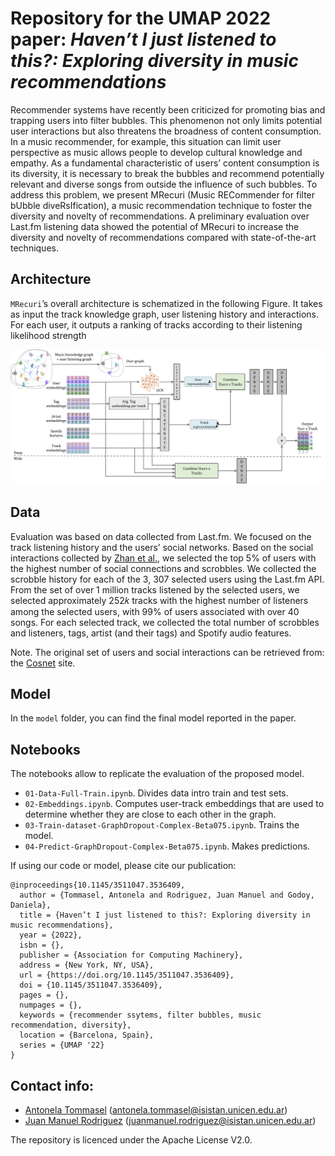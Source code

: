 # Repository for the UMAP 2022 paper: *Haven’t I just listened to this?: Exploring diversity in music recommendations*

Recommender systems have recently been criticized for promoting bias and trapping users into filter bubbles. This phenomenon not only limits potential user interactions but also threatens the broadness of content consumption. In a music recommender, for example, this situation can limit user perspective as music allows people to develop cultural knowledge and empathy. As a fundamental characteristic of users’ content consumption is its diversity, it is necessary to break the bubbles and recommend potentially relevant and diverse songs from outside the influence of such bubbles. To address this problem, we present MRecuri (Music RECommender for filter bUbble diveRsIfication), a music recommendation technique to foster the diversity and novelty of recommendations. A preliminary evaluation over Last.fm listening data showed the potential of MRecuri to increase the diversity and novelty of recommendations compared with state-of-the-art techniques.


## Architecture

``MRecuri``’s overall architecture is schematized in the following Figure. It takes as input the track knowledge graph, user listening history and interactions. For each user, it outputs a ranking of tracks according to their listening likelihood strength

![Architecture](https://github.com/tommantonela/umap2022-mrecuri/blob/main/main/architecture.png)

## Data

Evaluation was based on data collected from Last.fm. We focused on the track listening history and the users’ social networks. Based on the social interactions collected by [Zhan et al.](https://dl.acm.org/doi/10.1145/2783258.2783268), we selected the top 5% of users with the highest number of social connections and scrobbles. We collected the scrobble history for each of the 3, 307 selected users using the Last.fm API. From the set of over 1 million tracks listened by the selected users, we selected approximately 252𝑘 tracks with the highest number of listeners among the selected users, with 99% of users associated with over 40 songs. For each selected track, we collected the total number of scrobbles and listeners, tags, artist (and their tags) and Spotify audio features. 

Note. The original set of users and social interactions can be retrieved from: the [Cosnet](https://www.aminer.cn/cosnet) site.

## Model
In the ``model`` folder, you can find the final model reported in the paper.

## Notebooks

The notebooks allow to replicate the evaluation of the proposed model.

* ``01-Data-Full-Train.ipynb``. Divides data intro train and test sets.
* ``02-Embeddings.ipynb``.  Computes user-track embeddings that are used to determine whether they are close to each other in the graph.
* ``03-Train-dataset-GraphDropout-Complex-Beta075.ipynb``. Trains the model.
* ``04-Predict-GraphDropout-Complex-Beta075.ipynb``. Makes predictions.


If using our code or model, please cite our publication:
```
@inproceedings{10.1145/3511047.3536409,
  author = {Tommasel, Antonela and Rodriguez, Juan Manuel and Godoy, Daniela},
  title = {Haven’t I just listened to this?: Exploring diversity in music recommendations},
  year = {2022},
  isbn = {},
  publisher = {Association for Computing Machinery},
  address = {New York, NY, USA},
  url = {https://doi.org/10.1145/3511047.3536409},
  doi = {10.1145/3511047.3536409},
  pages = {},
  numpages = {},
  keywords = {recommender ssytems, filter bubbles, music recommendation, diversity},
  location = {Barcelona, Spain},
  series = {UMAP '22}
}
```

## Contact info:

* [Antonela Tommasel](https://tommantonela.github.io) (antonela.tommasel@isistan.unicen.edu.ar)
* [Juan Manuel Rodriguez](https://sites.google.com/site/rodriguezjuanmanuel/home) (juanmanuel.rodriguez@isistan.unicen.edu.ar)

The repository is licenced under the Apache License V2.0. 

